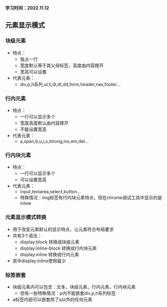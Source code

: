 **学习时间：2022.11.12**
## 元素显示模式
### 块级元素
* 特点：
  + 独占一行
  + 宽度默认等于其父母标签，高度由内容撑开
  + 宽高可以设置
* 代表元素：
  + div,p,h系列,ul,li,dl,dt,dd,form,header,nav,footer...
### 行内元素
* 特点：
  + 一行可以显示多个
  + 宽度高度默认由内容撑开
  + 不能设置宽高
* 代表元素：
  + a,span,b,u,i,s,strong,ins,em,del...
### 行内块元素
* 特点：
  + 一行可以显示多个
  + 可以设置宽高
* 代表元素：
  + input,textarea,select,button...
  + 特殊情况：img标签有行内块元素特点，但在chrome调试工具中显示的是inline
### 元素显示模式转换
* 用于改变元素默认的显示特点，让元素符合布局要求
* 共有3个语法：
  + display:block 转换成块级元素
  + display:inline-block 转换成行内块元素
  + display:inline 转换成行内元素
* 其中display:inline使用最少
### 标签嵌套
* 块级元素内可以包含：文本，块级元素，行内元素，行内块元素
  + 但有一些特殊情况：p内不能嵌套div,p,h系列标签
* a标签内部可以嵌套除了a以外的任何元素